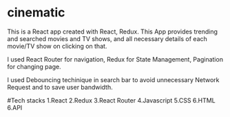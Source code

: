 # cinematic
This is a React app created with React, Redux. This App provides trending and searched movies and TV shows, and all necessary details of each movie/TV show on clicking on that.

I used React Router for navigation, Redux for State Management, Pagination for changing page.

I used Debouncing techinique in search bar to avoid unnecessary Network Request and to save user bandwidth.

#Tech stacks
1.React
2.Redux
3.React Router
4.Javascript
5.CSS
6.HTML
6.API
